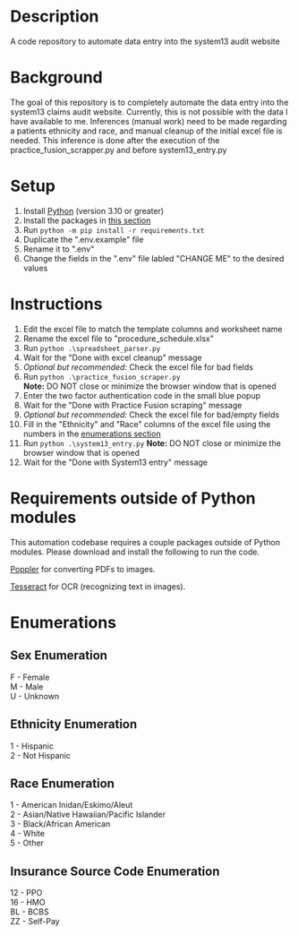 # Description
A code repository to automate data entry into the system13 audit website

# Background
The goal of this repository is to completely automate the data entry into the system13 claims audit website. Currently, this is not possible with the data I have available to me. Inferences (manual work) need to be made regarding a patients ethnicity and race, and manual cleanup of the initial excel file is needed. This inference is done after the execution of the practice_fusion_scrapper.py and before system13_entry.py  

# Setup
1. Install [Python](https://www.python.org/downloads/) (version 3.10 or greater)
2. Install the packages in [this section](#requirements-outside-of-python-modules)
3. Run `python -m pip install -r requirements.txt`
4. Duplicate the ".env.example" file
5. Rename it to ".env"
6. Change the fields in the ".env" file labled "CHANGE ME" to the desired values

# Instructions
1. Edit the excel file to match the template columns and worksheet name
2. Rename the excel file to "procedure_schedule.xlsx"
3. Run `python .\spreadsheet_parser.py`
4. Wait for the "Done with excel cleanup" message
5. _Optional but recommended:_ Check the excel file for bad fields
6. Run `python .\practice_fusion_scraper.py`  
__Note:__ DO NOT close or minimize the browser window that is opened
7. Enter the two factor authentication code in the small blue popup
8. Wait for the "Done with Practice Fusion scraping" message
9. _Optional but recommended:_ Check the excel file for bad/empty fields
10. Fill in the "Ethnicity" and "Race" columns of the excel file using the numbers in the [enumerations section](#enumerations)
11. Run `python .\system13_entry.py`
__Note:__ DO NOT close or minimize the browser window that is opened
12. Wait for the "Done with System13 entry" message

# Requirements outside of Python modules
This automation codebase requires a couple packages outside of Python modules. Please download and install the following to run the code.

[Poppler](https://poppler.freedesktop.org/) for converting PDFs to images.

[Tesseract](https://tesseract-ocr.github.io/tessdoc/Installation.html) for OCR (recognizing text in images).

# Enumerations
## Sex Enumeration
F - Female  
M - Male  
U - Unknown  

## Ethnicity Enumeration
1 - Hispanic  
2 - Not Hispanic  

## Race Enumeration
1 - American Inidan/Eskimo/Aleut  
2 - Asian/Native Hawaiian/Pacific Islander  
3 - Black/African American  
4 - White  
5 - Other  

## Insurance Source Code Enumeration
12 - PPO  
16 - HMO  
BL - BCBS  
ZZ - Self-Pay  